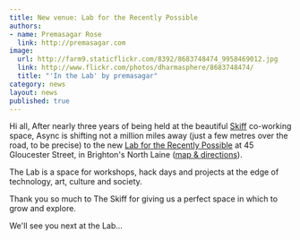 ```yaml
---
title: New venue: Lab for the Recently Possible
authors:
- name: Premasagar Rose
  link: http://premasagar.com
image:
  url: http://farm9.staticflickr.com/8392/8683748474_9958469012.jpg
  link: http://www.flickr.com/photos/dharmasphere/8683748474/
  title: "'In the Lab' by premasagar"
category: news
layout: news
published: true
---
```


Hi all,
After nearly three years of being held at the beautiful [Skiff][skiff] co-working space, Async is shifting not a million miles away (just a few metres over the road, to be precise) to the new [Lab for the Recently Possible][L4RP] at 45 Gloucester Street, in Brighton's North Laine ([map & directions][L4RP-location]).

The Lab is a space for workshops, hack days and projects at the edge of technology, art, culture and society.

Thank you so much to The Skiff for giving us a perfect space in which to grow and explore.

We'll see you next at the Lab...


[skiff]: http://theskiff.org
[L4RP]: http://L4RP.com
[L4RP-location]: http://L4RP.com/#location